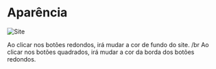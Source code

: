 # Aparência
![Site](https://user-images.githubusercontent.com/99449012/179241554-898178e9-00a4-456c-bacd-a6c599cdab34.jpg)

Ao clicar nos botões redondos, irá mudar a cor de fundo do site. /br
Ao clicar nos botões quadrados, irá mudar a cor da borda dos botões redondos.
